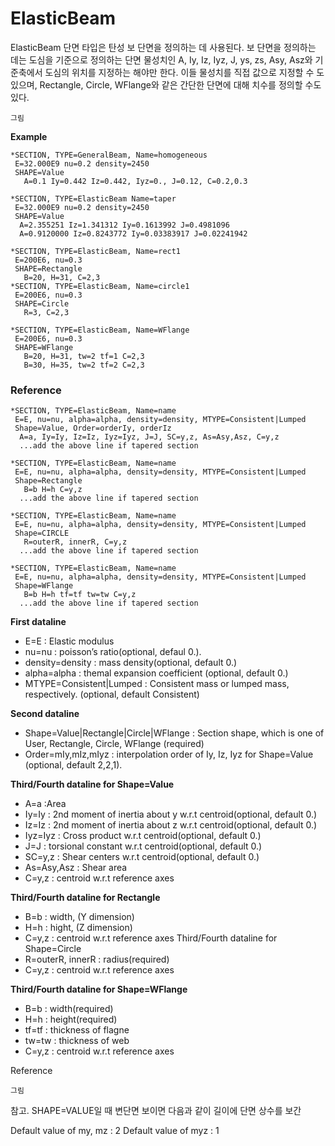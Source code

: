# ElasticBeam

ElasticBeam 단면 타입은 탄성 보 단면을 정의하는 데 사용된다. 보 단면을 정의하는 데는 도심을 기준으로 정의하는 단면 물성치인 A, Iy, Iz, Iyz, J, ys, zs, Asy, Asz와 기준축에서 도심의 위치를 지정하는 해야만 한다. 이들 물성치를 직접 값으로 지정할 수 도 있으며, Rectangle, Circle, WFlange와 같은 간단한 단면에 대해 치수를 정의할 수도 있다. 

`그림`

__Example__
```
*SECTION, TYPE=GeneralBeam, Name=homogeneous
 E=32.000E9 nu=0.2 density=2450
 SHAPE=Value
   A=0.1 Iy=0.442 Iz=0.442, Iyz=0., J=0.12, C=0.2,0.3

*SECTION, TYPE=ElasticBeam Name=taper
 E=32.000E9 nu=0.2 density=2450
 SHAPE=Value
  A=2.355251 Iz=1.341312 Iy=0.1613992 J=0.4981096
  A=0.9120000 Iz=0.8243772 Iy=0.03383917 J=0.02241942
  
*SECTION, TYPE=ElasticBeam, Name=rect1
 E=200E6, nu=0.3 
 SHAPE=Rectangle
   B=20, H=31, C=2,3
*SECTION, TYPE=ElasticBeam, Name=circle1
 E=200E6, nu=0.3 
 SHAPE=Circle
   R=3, C=2,3

*SECTION, TYPE=ElasticBeam, Name=WFlange
 E=200E6, nu=0.3 
 SHAPE=WFlange
   B=20, H=31, tw=2 tf=1 C=2,3
   B=30, H=35, tw=2 tf=2 C=2,3  
```

### Reference
```
*SECTION, TYPE=ElasticBeam, Name=name
 E=E, nu=nu, alpha=alpha, density=density, MTYPE=Consistent|Lumped
 Shape=Value, Order=orderIy, orderIz
  A=a, Iy=Iy, Iz=Iz, Iyz=Iyz, J=J, SC=y,z, As=Asy,Asz, C=y,z
  ...add the above line if tapered section

*SECTION, TYPE=ElasticBeam, Name=name
 E=E, nu=nu, alpha=alpha, density=density, MTYPE=Consistent|Lumped
 Shape=Rectangle
   B=b H=h C=y,z 
  ...add the above line if tapered section

*SECTION, TYPE=ElasticBeam, Name=name
 E=E, nu=nu, alpha=alpha, density=density, MTYPE=Consistent|Lumped
 Shape=CIRCLE
   R=outerR, innerR, C=y,z 
  ...add the above line if tapered section

*SECTION, TYPE=ElasticBeam, Name=name
 E=E, nu=nu, alpha=alpha, density=density, MTYPE=Consistent|Lumped
 Shape=WFlange
   B=b H=h tf=tf tw=tw C=y,z 
  ...add the above line if tapered section
```

__First dataline__

- E=E : Elastic modulus
- nu=nu : poisson’s ratio(optional, defaul 0.).
- density=density : mass density(optional, default 0.)
- alpha=alpha : themal expansion coefficient (optional, default 0.)
- MTYPE=Consistent|Lumped : Consistent mass or lumped mass, respectively. (optional, default Consistent)

__Second dataline__

- Shape=Value|Rectangle|Circle|WFlange : Section shape, which is one of User, Rectangle, Circle, WFlange (required)
- Order=mIy,mIz,mIyz : interpolation order of Iy, Iz, Iyz for Shape=Value (optional, default 2,2,1). 

__Third/Fourth dataline for Shape=Value__

- A=a :Area
- Iy=Iy : 2nd moment of inertia about y w.r.t centroid(optional, default 0.)
- Iz=Iz : 2nd moment of inertia about z w.r.t centroid(optional, default 0.)
- Iyz=Iyz : Cross product w.r.t centroid(optional, default 0.)
- J=J : torsional constant w.r.t centroid(optional, default 0.)
- SC=y,z : Shear centers w.r.t centroid(optional, default 0.)
- As=Asy,Asz : Shear area
- C=y,z : centroid w.r.t reference axes

__Third/Fourth dataline for Rectangle__

- B=b : width, (Y dimension)
- H=h : hight, (Z dimension)
- C=y,z : centroid w.r.t reference axes
Third/Fourth dataline for Shape=Circle
- R=outerR, innerR : radius(required)
- C=y,z : centroid w.r.t reference axes

__Third/Fourth dataline for Shape=WFlange__

- B=b : width(required)
- H=h : height(required)
- tf=tf : thickness of flagne
- tw=tw : thickness of web
- C=y,z : centroid w.r.t reference axes


Reference


`그림`

참고. SHAPE=VALUE일 때 변단면 보이면 다음과 같이 길이에 단면 상수를 보간







Default value of my, mz : 2
Default value of myz : 1






